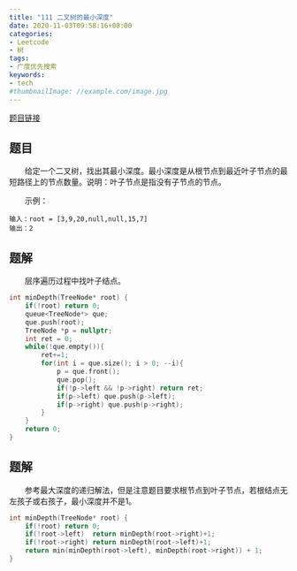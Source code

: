 ```yaml
---
title: "111 二叉树的最小深度"
date: 2020-11-03T09:58:16+08:00
categories:
- Leetcode
- 树
tags:
- 广度优先搜索
keywords:
- tech
#thumbnailImage: //example.com/image.jpg
---
```

[题目链接](https://leetcode-cn.com/problems/minimum-depth-of-binary-tree/)
<!--more-->
## 题目
　　给定一个二叉树，找出其最小深度。最小深度是从根节点到最近叶子节点的最短路径上的节点数量。说明：叶子节点是指没有子节点的节点。

　　示例：
```
输入：root = [3,9,20,null,null,15,7]
输出：2
```

## 题解
　　层序遍历过程中找叶子结点。

```cpp
int minDepth(TreeNode* root) {
    if(!root) return 0;
    queue<TreeNode*> que;
    que.push(root);
    TreeNode *p = nullptr;
    int ret = 0;
    while(!que.empty()){
        ret+=1;
        for(int i = que.size(); i > 0; --i){
            p = que.front();
            que.pop();
            if(!p->left && !p->right) return ret;
            if(p->left) que.push(p->left);
            if(p->right) que.push(p->right);
        }
    }
    return 0;
}
```

## 题解
　　参考最大深度的递归解法，但是注意题目要求根节点到叶子节点，若根结点无左孩子或右孩子，最小深度并不是1。

```cpp
int minDepth(TreeNode* root) {
    if(!root) return 0;
    if(!root->left)  return minDepth(root->right)+1;
    if(!root->right) return minDepth(root->left)+1;
    return min(minDepth(root->left), minDepth(root->right)) + 1;
}
```